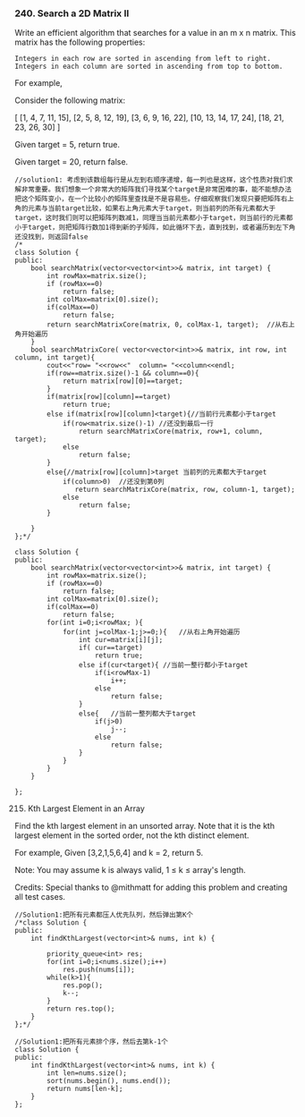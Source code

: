 ### 240. Search a 2D Matrix II

Write an efficient algorithm that searches for a value in an m x n matrix. This matrix has the following properties:

    Integers in each row are sorted in ascending from left to right.
    Integers in each column are sorted in ascending from top to bottom.

For example,

Consider the following matrix:

[
  [1,   4,  7, 11, 15],
  [2,   5,  8, 12, 19],
  [3,   6,  9, 16, 22],
  [10, 13, 14, 17, 24],
  [18, 21, 23, 26, 30]
]

Given target = 5, return true.

Given target = 20, return false.

```
//solution1: 考虑到该数组每行是从左到右顺序递增，每一列也是这样，这个性质对我们求解非常重要。我们想象一个非常大的矩阵我们寻找某个target是非常困难的事，能不能想办法把这个矩阵变小，在一个比较小的矩阵里查找是不是容易些。仔细观察我们发现只要把矩阵右上角的元素与当前target比较，如果右上角元素大于target，则当前列的所有元素都大于target，这时我们则可以把矩阵列数减1，同理当当前元素都小于target，则当前行的元素都小于target，则把矩阵行数加1得到新的子矩阵，如此循环下去，直到找到，或者遍历到左下角还没找到，则返回false
/*
class Solution {
public:
    bool searchMatrix(vector<vector<int>>& matrix, int target) {
        int rowMax=matrix.size();
        if (rowMax==0)
            return false;
        int colMax=matrix[0].size();
        if(colMax==0)
            return false;
        return searchMatrixCore(matrix, 0, colMax-1, target);  //从右上角开始遍历
    }
    bool searchMatrixCore( vector<vector<int>>& matrix, int row, int column, int target){
        cout<<"row= "<<row<<"  column= "<<column<<endl;
        if(row==matrix.size()-1 && column==0){
            return matrix[row][0]==target;
        }
        if(matrix[row][column]==target)
            return true;
        else if(matrix[row][column]<target){//当前行元素都小于target
            if(row<matrix.size()-1) //还没到最后一行
                return searchMatrixCore(matrix, row+1, column, target);
            else
                return false;
        }  
        else{//matrix[row][column]>target 当前列的元素都大于target
            if(column>0)  //还没到第0列
               return searchMatrixCore(matrix, row, column-1, target);
            else
                return false;
        }      
            
    }
};*/

class Solution {
public:
    bool searchMatrix(vector<vector<int>>& matrix, int target) {
        int rowMax=matrix.size();
        if (rowMax==0)
            return false;
        int colMax=matrix[0].size();
        if(colMax==0)
            return false;
        for(int i=0;i<rowMax; ){
            for(int j=colMax-1;j>=0;){   //从右上角开始遍历
                int cur=matrix[i][j];
                if( cur==target)
                    return true;
                else if(cur<target){ //当前一整行都小于target
                    if(i<rowMax-1)
                        i++;
                    else
                        return false;
                }
                else{   //当前一整列都大于target
                    if(j>0)  
                        j--;
                    else
                        return false;
                }
            }
        }
    }
   
};

```

215. Kth Largest Element in an Array

Find the kth largest element in an unsorted array. Note that it is the kth largest element in the sorted order, not the kth distinct element.

For example,
Given [3,2,1,5,6,4] and k = 2, return 5.

Note:
You may assume k is always valid, 1 ≤ k ≤ array's length.

Credits:
Special thanks to @mithmatt for adding this problem and creating all test cases.

```
//Solution1:把所有元素都压人优先队列，然后弹出第K个
/*class Solution {
public:
    int findKthLargest(vector<int>& nums, int k) {
        
        priority_queue<int> res;
        for(int i=0;i<nums.size();i++)
            res.push(nums[i]);
        while(k>1){
            res.pop();
            k--;
        }
        return res.top();
    }
};*/

//Solution1:把所有元素排个序，然后去第k-1个
class Solution {
public:
    int findKthLargest(vector<int>& nums, int k) {
        int len=nums.size();
        sort(nums.begin(), nums.end());
        return nums[len-k]; 
    }
};
```



